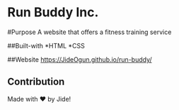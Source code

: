 # Run Buddy Inc.

#Purpose
A website that offers a fitness training service

##Built-with
*HTML
*CSS

##Website
https://JideOgun.github.io/run-buddy/

## Contribution
Made with ❤️ by Jide!
